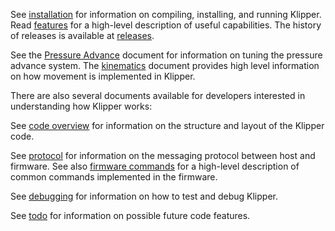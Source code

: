 See [installation](Installation.md) for information on compiling,
installing, and running Klipper. Read [features](Features.md) for a
high-level description of useful capabilities. The history of releases
is available at [releases](Releases.md).

See the [Pressure Advance](Pressure_Advance.md) document for
information on tuning the pressure advance system. The
[kinematics](Kinematics.md) document provides high level information
on how movement is implemented in Klipper.

There are also several documents available for developers interested
in understanding how Klipper works:

See [code overview](Code_Overview.md) for information on the structure
and layout of the Klipper code.

See [protocol](Protocol.md) for information on the messaging protocol
between host and firmware. See also
[firmware commands](Firmware_Commands.md) for a high-level description
of common commands implemented in the firmware.

See [debugging](Debugging.md) for information on how to test and debug
Klipper.

See [todo](Todo.md) for information on possible future code features.
